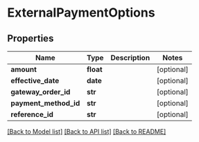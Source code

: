 # ExternalPaymentOptions

## Properties
Name | Type | Description | Notes
------------ | ------------- | ------------- | -------------
**amount** | **float** |  | [optional] 
**effective_date** | **date** |  | [optional] 
**gateway_order_id** | **str** |  | [optional] 
**payment_method_id** | **str** |  | [optional] 
**reference_id** | **str** |  | [optional] 

[[Back to Model list]](../README.md#documentation-for-models) [[Back to API list]](../README.md#documentation-for-api-endpoints) [[Back to README]](../README.md)

